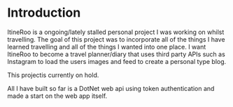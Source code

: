 # Introduction 
ItineRoo is a ongoing/lately stalled personal project I was working on whilst travelling. The goal of this project was to incorporate all of the things I have learned travelling and all of the things I wanted into one place. I want ItineRoo to become a travel planner/diary that uses third party APIs such as Instagram to load the users images and feed to create a personal type blog.

This projectis currently on hold.

All I have built so far is a DotNet web api using token authentication and made a start on the web app itself.
